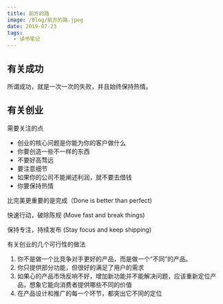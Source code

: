 ```yaml
---
title: 前方的路
image: /Blog/前方的路.jpeg
date: 2019-07-23
tags:
  - 读书笔记
---
```


## 有关成功

所谓成功，就是一次一次的失败，并且始终保持热情。

## 有关创业

需要关注的点

- 创业的核心问题是你能为你的客户做什么
- 你要创造一些不一样的东西
- 不要好高骛远
- 要注意细节
- 如果你的公司不能阐述利润，就不要去借钱
- 你要保持热情

比完美更重要的是完成（Done is better than perfect)

快速行动，破除陈规 (Move fast and break things)

保持专注，持续发布 (Stay focus and keep shipping)

有关创业的几个可行性的做法

1. 你不是做一个比竞争对手更好的产品，而是做一个“不同”的产品。
1. 你只提供部分功能，但很好的满足了用户的需求
1. 如果心的产品市场反响不好，增加新功能并不能解决问题，应该重新定位产品，想象它能向消费者提供哪些不同的价值
1. 在产品设计和推广的每一个环节，都突出它不同的定位
